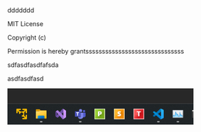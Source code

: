ddddddd

MIT License

Copyright (c) 

Permission is hereby grantssssssssssssssssssssssssssssss



sdfasdfasdfafsda

asdfasdfasd





![](assets/2023-07-06-17-42-49-image.png)